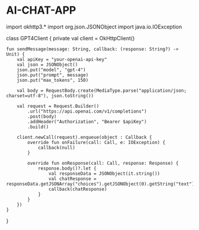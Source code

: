 # AI-CHAT-APP
import okhttp3.*
import org.json.JSONObject
import java.io.IOException

class GPT4Client {
    private val client = OkHttpClient()

    fun sendMessage(message: String, callback: (response: String?) -> Unit) {
        val apiKey = "your-openai-api-key"
        val json = JSONObject()
        json.put("model", "gpt-4")
        json.put("prompt", message)
        json.put("max_tokens", 150)

        val body = RequestBody.create(MediaType.parse("application/json; charset=utf-8"), json.toString())

        val request = Request.Builder()
            .url("https://api.openai.com/v1/completions")
            .post(body)
            .addHeader("Authorization", "Bearer $apiKey")
            .build()

        client.newCall(request).enqueue(object : Callback {
            override fun onFailure(call: Call, e: IOException) {
                callback(null)
            }

            override fun onResponse(call: Call, response: Response) {
                response.body()?.let {
                    val responseData = JSONObject(it.string())
                    val chatResponse = responseData.getJSONArray("choices").getJSONObject(0).getString("text")
                    callback(chatResponse)
                }
            }
        })
    }
}

